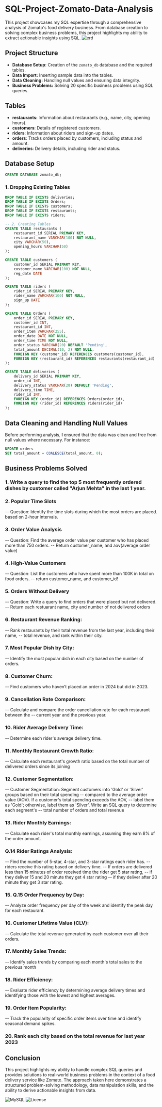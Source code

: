 # SQL-Project-Zomato-Data-Analysis
This project showcases my SQL expertise through a comprehensive analysis of Zomato's food delivery business. From database creation to solving complex business problems, this project highlights my ability to extract actionable insights using SQL.
![erd](https://github.com/user-attachments/assets/a5d293bd-86a7-4c98-9d1d-db71dd5d7542)

## Project Structure

- **Database Setup:** Creation of the `zomato_db` database and the required tables.
- **Data Import:** Inserting sample data into the tables.
- **Data Cleaning:** Handling null values and ensuring data integrity.
- **Business Problems:** Solving 20 specific business problems using SQL queries.

## Tables

- **restaurants**: Information about restaurants (e.g., name, city, opening hours).
- **customers**: Details of registered customers.
- **riders**: Information about riders and sign-up dates.
- **orders**: Tracks orders placed by customers, including status and amount.
- **deliveries**: Delivery details, including rider and status.

## Database Setup
```sql
CREATE DATABASE zomato_db;
```

### 1. Dropping Existing Tables
```sql
DROP TABLE IF EXISTS deliveries;
DROP TABLE IF EXISTS Orders;
DROP TABLE IF EXISTS customers;
DROP TABLE IF EXISTS restaurants;
DROP TABLE IF EXISTS riders;

-- 2. Creating Tables
CREATE TABLE restaurants (
    restaurant_id SERIAL PRIMARY KEY,
    restaurant_name VARCHAR(100) NOT NULL,
    city VARCHAR(50),
    opening_hours VARCHAR(50)
);

CREATE TABLE customers (
    customer_id SERIAL PRIMARY KEY,
    customer_name VARCHAR(100) NOT NULL,
    reg_date DATE
);

CREATE TABLE riders (
    rider_id SERIAL PRIMARY KEY,
    rider_name VARCHAR(100) NOT NULL,
    sign_up DATE
);

CREATE TABLE Orders (
    order_id SERIAL PRIMARY KEY,
    customer_id INT,
    restaurant_id INT,
    order_item VARCHAR(255),
    order_date DATE NOT NULL,
    order_time TIME NOT NULL,
    order_status VARCHAR(20) DEFAULT 'Pending',
    total_amount DECIMAL(10, 2) NOT NULL,
    FOREIGN KEY (customer_id) REFERENCES customers(customer_id),
    FOREIGN KEY (restaurant_id) REFERENCES restaurants(restaurant_id)
);

CREATE TABLE deliveries (
    delivery_id SERIAL PRIMARY KEY,
    order_id INT,
    delivery_status VARCHAR(20) DEFAULT 'Pending',
    delivery_time TIME,
    rider_id INT,
    FOREIGN KEY (order_id) REFERENCES Orders(order_id),
    FOREIGN KEY (rider_id) REFERENCES riders(rider_id)
);
```

## Data Cleaning and Handling Null Values

Before performing analysis, I ensured that the data was clean and free from null values where necessary. For instance:

```sql
UPDATE orders
SET total_amount = COALESCE(total_amount, 0);
```

## Business Problems Solved

### 1. Write a query to find the top 5 most frequently ordered dishes by customer called "Arjun Mehta" in the last 1 year.
### 2. Popular Time Slots
-- Question: Identify the time slots during which the most orders are placed. based on 2-hour intervals.
### 3. Order Value Analysis
-- Question: Find the average order value per customer who has placed more than 750 orders.
-- Return customer_name, and aov(average order value)
### 4. High-Value Customers
-- Question: List the customers who have spent more than 100K in total on food orders.
-- return customer_name, and customer_id!
### 5. Orders Without Delivery
-- Question: Write a query to find orders that were placed but not delivered. 
-- Return each restuarant name, city and number of not delivered orders
### 6. Restaurant Revenue Ranking: 
-- Rank restaurants by their total revenue from the last year, including their name, 
-- total revenue, and rank within their city.
### 7. Most Popular Dish by City: 
-- Identify the most popular dish in each city based on the number of orders.
### 8. Customer Churn: 
-- Find customers who haven’t placed an order in 2024 but did in 2023.
### 9. Cancellation Rate Comparison: 
-- Calculate and compare the order cancellation rate for each restaurant between the 
-- current year and the previous year.
### 10. Rider Average Delivery Time: 
-- Determine each rider's average delivery time.
### 11. Monthly Restaurant Growth Ratio: 
-- Calculate each restaurant's growth ratio based on the total number of delivered orders since its joining
### 12. Customer Segmentation: 
-- Customer Segmentation: Segment customers into 'Gold' or 'Silver' groups based on their total spending 
-- compared to the average order value (AOV). If a customer's total spending exceeds the AOV, 
-- label them as 'Gold'; otherwise, label them as 'Silver'. Write an SQL query to determine each segment's 
-- total number of orders and total revenue
### 13. Rider Monthly Earnings: 
-- Calculate each rider's total monthly earnings, assuming they earn 8% of the order amount.
### Q.14 Rider Ratings Analysis: 
-- Find the number of 5-star, 4-star, and 3-star ratings each rider has.
-- riders receive this rating based on delivery time.
-- If orders are delivered less than 15 minutes of order received time the rider get 5 star rating,
-- if they deliver 15 and 20 minute they get 4 star rating 
-- if they deliver after 20 minute they get 3 star rating.
### 15. Q.15 Order Frequency by Day: 
-- Analyze order frequency per day of the week and identify the peak day for each restaurant.
### 16. Customer Lifetime Value (CLV): 
-- Calculate the total revenue generated by each customer over all their orders.
### 17. Monthly Sales Trends: 
-- Identify sales trends by comparing each month's total sales to the previous month
### 18. Rider Efficiency: 
-- Evaluate rider efficiency by determining average delivery times and identifying those with the lowest and highest averages.
### 19. Order Item Popularity: 
-- Track the popularity of specific order items over time and identify seasonal demand spikes.
### 20. Rank each city based on the total revenue for last year 2023


## Conclusion

This project highlights my ability to handle complex SQL queries and provides solutions to real-world business problems in the context of a food delivery service like Zomato. The approach taken here demonstrates a structured problem-solving methodology, data manipulation skills, and the ability to derive actionable insights from data.

![MySQL](https://img.shields.io/badge/SQL-MySQL-blue)
![License](https://img.shields.io/badge/license-MIT-green)

